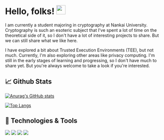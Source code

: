# Hello, folks! <img src="https://raw.githubusercontent.com/MartinHeinz/MartinHeinz/master/wave.gif" width="30px">

I am currently a student majoring in cryptography at Nankai University. Cryptography is such an esoteric subject that I've spent a lot of time on the theoretical side of it, so I don't have a lot of interesting projects to share. But we can still share what we like here.

I have explored a bit about Trusted Execution Environments (TEE), but not much. Currently, I'm also exploring other areas like privacy computing. I'm still in the early stages of learning and progressing, so I don't have much to share yet. But you're always welcome to take a look if you're interested.

## :chart_with_upwards_trend: Github Stats

[![Anurag's GitHub stats](https://github-readme-stats.vercel.app/api?username=SylvanJu&hide=prs,issues&count_private=true&show_icons=true&theme=catppuccin_latte)](https://github.com/anuraghazra/github-readme-stats)

[![Top Langs](https://github-readme-stats.vercel.app/api/top-langs/?username=SylvanJu)](https://github.com/anuraghazra/github-readme-stats)

## :wrench: Technologies & Tools

![](https://img.shields.io/badge/Code-Python-informational?style=flat&logo=python&logoColor=white&color=2bbc8a)
![](https://img.shields.io/badge/Code-C++-informational?style=flat&logo=cplusplus&logoColor=white&color=2bbc8a)
![](https://img.shields.io/badge/Tools-pycharm-informational?style=flat&logo=pycharm&logoColor=white&color=2bbc8a)
![](https://img.shields.io/badge/Tools-Jupyter-informational?style=flat&logo=jupyter&logoColor=white&color=2bbc8a)
